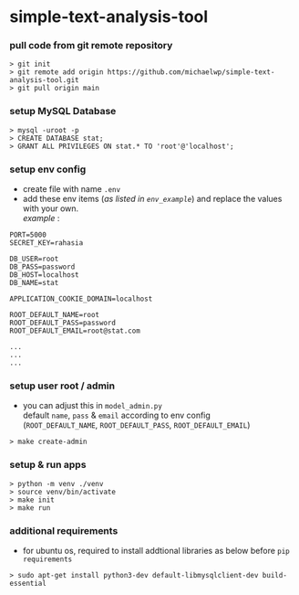 # simple-text-analysis-tool

### pull code from git remote repository
```commandline
> git init
> git remote add origin https://github.com/michaelwp/simple-text-analysis-tool.git
> git pull origin main
```

### setup MySQL Database
```commandline
> mysql -uroot -p
> CREATE DATABASE stat;
> GRANT ALL PRIVILEGES ON stat.* TO 'root'@'localhost';
```

### setup env config
- create file with name `.env`
- add these env items (<i>as listed in `env_example`</i>) and replace the values with your own. <br />
<i>example</i> :
```text
PORT=5000
SECRET_KEY=rahasia

DB_USER=root
DB_PASS=password
DB_HOST=localhost
DB_NAME=stat

APPLICATION_COOKIE_DOMAIN=localhost

ROOT_DEFAULT_NAME=root
ROOT_DEFAULT_PASS=password
ROOT_DEFAULT_EMAIL=root@stat.com

...
...
...
```

### setup user root / admin
- you can adjust this in `model_admin.py` <br />
default `name`, `pass` & `email` according to env config <br />
(`ROOT_DEFAULT_NAME`, `ROOT_DEFAULT_PASS`, `ROOT_DEFAULT_EMAIL`)
```commandline
> make create-admin
```

### setup & run apps
```commandline
> python -m venv ./venv
> source venv/bin/activate 
> make init
> make run
```

### additional requirements
- for ubuntu os, required to install addtional libraries as below before `pip requirements`   
```commandline
> sudo apt-get install python3-dev default-libmysqlclient-dev build-essential
```
